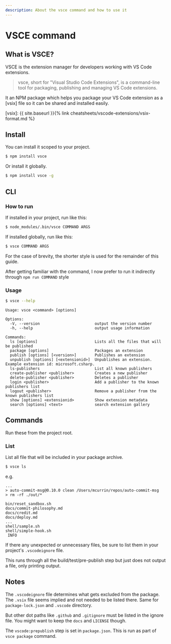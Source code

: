 ```yaml
---
description: About the vsce command and how to use it
---
```

# VSCE command


## What is VSCE?

VSCE is the extension manager for developers working with VS Code extensions.

> vsce, short for "Visual Studio Code Extensions", is a command-line tool for packaging, publishing and managing VS Code extensions.

It an NPM package which helps you package your VS Code extension as a [vsix] file so it can be shared and installed easily.

[vsix]: {{ site.baseurl }}{% link cheatsheets/vscode-extensions/vsix-format.md %}

## Install

You can install it scoped to your project.

```sh
$ npm install vsce
```

Or install it globally.

```sh
$ npm install vsce -g
```


## CLI

### How to run

If installed in your project, run like this:

```sh
$ node_modules/.bin/vsce COMMAND ARGS
```

If installed globally, run like this:

```sh
$ vsce COMMAND ARGS
```

For the case of brevity, the shorter style is used for the remainder of this guide.

After getting familiar with the command, I now prefer to run it indirectly through `npm run COMMAND` style


### Usage

```sh
$ vsce --help
```
```
Usage: vsce <command> [options]

Options:
  -V, --version                        output the version number
  -h, --help                           output usage information

Commands:
  ls [options]                         Lists all the files that will be published
  package [options]                    Packages an extension
  publish [options] [<version>]        Publishes an extension
  unpublish [options] [<extensionid>]  Unpublishes an extension. Example extension id: microsoft.csharp.
  ls-publishers                        List all known publishers
  create-publisher <publisher>         Creates a new publisher
  delete-publisher <publisher>         Deletes a publisher
  login <publisher>                    Add a publisher to the known publishers list
  logout <publisher>                   Remove a publisher from the known publishers list
  show [options] <extensionid>         Show extension metadata
  search [options] <text>              search extension gallery
```


## Commands

Run these from the project root.

### List

List all file that will be included in your package archive.

```sh
$ vsce ls
```
e.g.

```
...
> auto-commit-msg@0.10.0 clean /Users/mcurrin/repos/auto-commit-msg
> rm -rf ./out/*

bin/reset_sandbox.sh
docs/commit-philosophy.md
docs/credit.md
docs/deploy.md
...
shell/sample.sh
shell/simple-hook.sh
 INFO
```

If there any unexpected or unnecessary files, be sure to list them in your project's `.vscodeignore` file.

This runs through all the build/test/pre-publish step but just does not output a file, only printing output.


## Notes

The `.vscodeignore` file determines what gets excluded from the package. The `.vsix` file seems implied and not needed to be listed there. Same for `package-lock.json` and `.vscode` directory.

But other dot paths like `.github` and `.gitignore` must be listed in the ignore file. You might want to keep the `docs` and `LICENSE` though.

The `vscode:prepublish` step is set in `package.json`. This is run as part of `vsce package` command.
